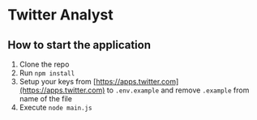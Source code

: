 # Twitter Analyst

## How to start the application

1. Clone the repo
2. Run `npm install`
3. Setup your keys from [https://apps.twitter.com](https://apps.twitter.com) to `.env.example` and remove `.example` from name of the file
4. Execute `node main.js`
